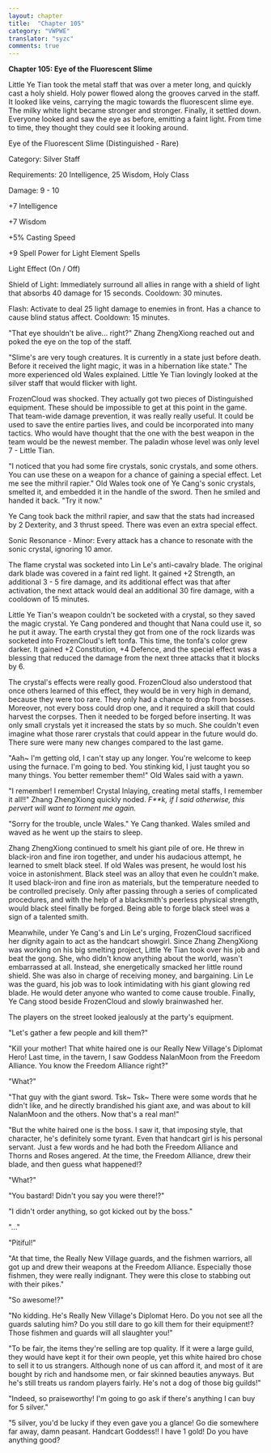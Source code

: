 ```yaml
---
layout: chapter
title:  "Chapter 105"
category: "VWPWE"
translator: "syzc"
comments: true
---
```


**Chapter 105: Eye of the Fluorescent Slime**
 
Little Ye Tian took the metal staff that was over a meter long, and quickly cast a holy shield. Holy power flowed along the grooves carved in the staff. It looked like veins, carrying the magic towards the fluorescent slime eye. The milky white light became stronger and stronger. Finally, it settled down. Everyone looked and saw the eye as before, emitting a faint light. From time to time, they thought they could see it looking around.
 
Eye of the Fluorescent Slime (Distinguished - Rare)
 
Category: Silver Staff
 
Requirements: 20 Intelligence, 25 Wisdom, Holy Class
 
Damage: 9 - 10
 
+7 Intelligence
 
+7 Wisdom
 
+5% Casting Speed
 
+9 Spell Power for Light Element Spells
 
Light Effect (On / Off)
 
Shield of Light: Immediately surround all allies in range with a shield of light that absorbs 40 damage for 15 seconds. Cooldown: 30 minutes.
 
Flash: Activate to deal 25 light damage to enemies in front. Has a chance to cause blind status affect. Cooldown: 15 minutes.
 
"That eye shouldn't be alive... right?" Zhang ZhengXiong reached out and poked the eye on the top of the staff.
 
"Slime's are very tough creatures. It is currently in a state just before death. Before it received the light magic, it was in a hibernation like state." The more experienced old Wales explained. Little Ye Tian lovingly looked at the silver staff that would flicker with light.
 
FrozenCloud was shocked. They actually got two pieces of Distinguished equipment. These should be impossible to get at this point in the game. That team-wide damage prevention, it was really really useful. It could be used to save the entire parties lives, and could be incorporated into many tactics. Who would have thought that the one with the best weapon in the team would be the newest member. The paladin whose level was only level 7 - Little Tian.
 
"I noticed that you had some fire crystals, sonic crystals, and some others. You can use these on a weapon for a chance of gaining a special effect. Let me see the mithril rapier." Old Wales took one of Ye Cang's sonic crystals, smelted it, and embedded it in the handle of the sword. Then he smiled and handed it back. "Try it now."
 
Ye Cang took back the mithril rapier, and saw that the stats had increased by 2 Dexterity, and 3 thrust speed. There was even an extra special effect.
 
Sonic Resonance - Minor: Every attack has a chance to resonate with the sonic crystal, ignoring 10 amor.
 
The flame crystal was socketed into Lin Le's anti-cavalry blade. The original dark blade was covered in a faint red light. It gained +2 Strength, an additional 3 - 5 fire damage, and its additional effect was that after activation, the next attack would deal an additional 30 fire damage, with a cooldown of 15 minutes.
 
Little Ye Tian's weapon couldn't be socketed with a crystal, so they saved the magic crystal. Ye Cang pondered and thought that Nana could use it, so he put it away. The earth crystal they got from one of the rock lizards was socketed into FrozenCloud's left tonfa. This time, the tonfa's color grew darker. It gained +2 Constitution, +4 Defence, and the special effect was a blessing that reduced the damage from the next three attacks that it blocks by 6.
 
The crystal's effects were really good. FrozenCloud also understood that once others learned of this effect, they would be in very high in demand, because they were too rare. They only had a chance to drop from bosses. Moreover, not every boss could drop one, and it required a skill that could harvest the corpses. Then it needed to be forged before inserting. It was only small crystals yet it increased the stats by so much. She couldn't even imagine what those rarer crystals that could appear in the future would do. There sure were many new changes compared to the last game.
 
"Aah~ I'm getting old, I can't stay up any longer. You're welcome to keep using the furnace. I'm going to bed. You stinking kid, I just taught you so many things. You better remember them!" Old Wales said with a yawn.
 
"I remember! I remember! Crystal Inlaying, creating metal staffs, I remember it all!!" Zhang ZhengXiong quickly noded. *F\*\*k, if I said otherwise, this pervert will want to torment me again.*
 
"Sorry for the trouble, uncle Wales." Ye Cang thanked. Wales smiled and waved as he went up the stairs to sleep.
 
Zhang ZhengXiong continued to smelt his giant pile of ore. He threw in black-iron and fine iron together, and under his audacious attempt, he learned to smelt black steel. If old Wales was present, he would lost his voice in astonishment. Black steel was an alloy that even he couldn't make. It used black-iron and fine iron as materials, but the temperature needed to be controlled precisely. Only after passing through a series of complicated procedures, and with the help of a blacksmith's peerless physical strength, would black steel finally be forged. Being able to forge black steel was a sign of a talented smith.
 
Meanwhile, under Ye Cang's and Lin Le's urging, FrozenCloud sacrificed her dignity again to act as the handcart showgirl. Since Zhang ZhengXiong was working on his big smelting project, Little Ye Tian took over his job and beat the gong. She, who didn't know anything about the world, wasn't embarrassed at all. Instead, she energetically smacked her little round shield. She was also in charge of receiving money, and bargaining. Lin Le was the guard, his job was to look intimidating with his giant glowing red blade. He would deter anyone who wanted to come cause trouble. Finally, Ye Cang stood beside FrozenCloud and slowly brainwashed her.
 
The players on the street looked jealously at the party's equipment.
 
"Let's gather a few people and kill them?"
 
"Kill your mother! That white haired one is our Really New Village's Diplomat Hero! Last time, in the tavern, I saw Goddess NalanMoon from the Freedom Alliance. You know the Freedom Alliance right?"
 
"What?"
 
"That guy with the giant sword. Tsk~ Tsk~ There were some words that he didn't like, and he directly brandished his giant axe, and was about to kill NalanMoon and the others. Now that's a real man!"
 
"But the white haired one is the boss. I saw it, that imposing style, that character, he's definitely some tyrant. Even that handcart girl is his personal servant. Just a few words and he had both the Freedom Alliance and Thorns and Roses angered. At the time, the Freedom Alliance, drew their blade, and then guess what happened!?
 
"What?"
 
"You bastard! Didn't you say you were there!?"
 
"I didn't order anything, so got kicked out by the boss."
 
"..."
 
"Pitiful!"
 
"At that time, the Really New Village guards, and the fishmen warriors, all got up and drew their weapons at the Freedom Alliance. Especially those fishmen, they were really indignant. They were this close to stabbing out with their pikes."
 
"So awesome!?"
 
"No kidding. He's Really New Village's Diplomat Hero. Do you not see all the guards saluting him? Do you still dare to go kill them for their equipment!? Those fishmen and guards will all slaughter you!"
 
"To be fair, the items they're selling are top quality. If it were a large guild, they would have kept it for their own people, yet this white haired bro chose to sell it to us strangers. Although none of us can afford it, and most of it are bought by rich and handsome men, or fair skinned beauties anyways. But he's still treats us random players fairly. He's not a dog of those big guilds!"
 
"Indeed, so praiseworthy! I'm going to go ask if there's anything I can buy for 5 silver."
 
"5 silver, you'd be lucky if they even gave you a glance! Go die somewhere far away, damn peasant. Handcart Goddess!! I have 1 gold! Do you have anything good?
